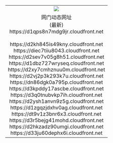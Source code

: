 ﻿<table>
  <tr></tr>
  <tr><td colspan=2 align=center><img src="https://d1qps8n7mdg9jr.cloudfront.net/Up/oGate.jpg" /></td></tr>
  <tr><td colspan=2 align=center>网门动态网址<br/>(最新)
<br>https://d1qps8n7mdg9jr.cloudfront.net
<br/>
<br>https://d2kh845is49kny.cloudfront.net
<br>https://diec7tiiu8043.cloudfront.net
<br>https://d2sev7v05g8h51.cloudfront.net
<br>https://d1dbz727wryseq.cloudfront.net
<br>https://d2xy7cmhznuu0m.cloudfront.net
<br>https://d2vj2p3k293k7u.cloudfront.net
<br>https://dn86dgk0a795p.cloudfront.net
<br>https://d3kpddy17ascbe.cloudfront.net
<br>https://d3q0tnubvkp7ih.cloudfront.net
<br>https://d2ysh1anvn9z5g.cloudfront.net
<br>https://d1zgqzjdxhv0ag.cloudfront.net
<br>https://dt9v1z3bnr6x3.cloudfront.net
<br>https://d3r5bejg41mohd.cloudfront.net
<br>https://d2hkzadz90umgi.cloudfront.net
<br>https://d33ju60dephx6i.cloudfront.net
    </td>
  </tr>
</table>
